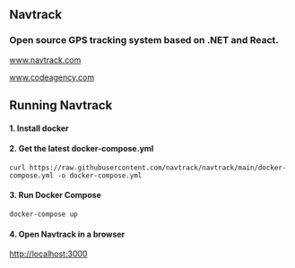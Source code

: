 ## Navtrack
### Open source GPS tracking system based on .NET and React.
www.navtrack.com

www.codeagency.com

## Running Navtrack

#### 1. Install docker

#### 2. Get the latest docker-compose.yml
```
curl https://raw.githubusercontent.com/navtrack/navtrack/main/docker-compose.yml -o docker-compose.yml
```

#### 3. Run Docker Compose 
```
docker-compose up
```

#### 4. Open Navtrack in a browser
[http://localhost:3000](http://localhost:3000)
